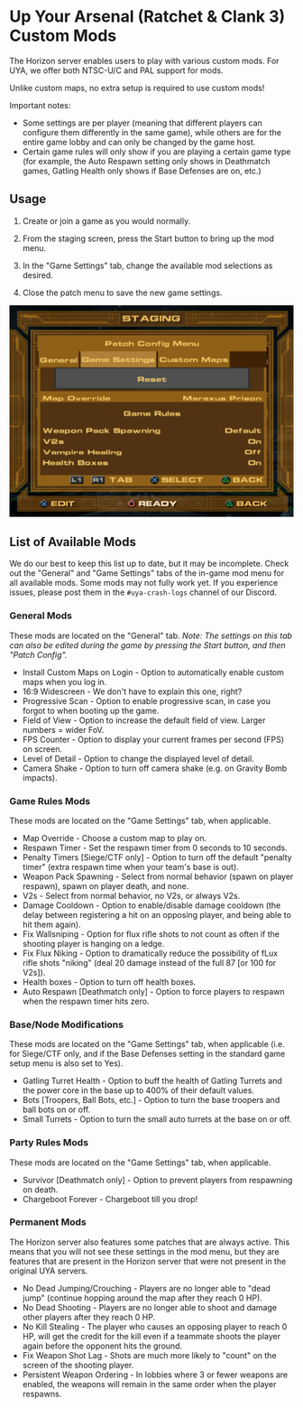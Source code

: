 # Up Your Arsenal (Ratchet & Clank 3) Custom Mods

The Horizon server enables users to play with various custom mods. For UYA, we offer both NTSC-U/C and PAL support for mods.

Unlike custom maps, no extra setup is required to use custom mods!

Important notes:
- Some settings are per player (meaning that different players can configure them differently in the same game), while others are for the entire game lobby and can only be changed by the game host.
- Certain game rules will only show if you are playing a certain game type (for example, the Auto Respawn setting only shows in Deathmatch games, Gatling Health only shows if Base Defenses are on, etc.)

## Usage

1. Create or join a game as you would normally.

2. From the staging screen, press the Start button to bring up the mod menu.

3. In the "Game Settings" tab, change the available mod selections as desired.

4. Close the patch menu to save the new game settings.

![select custom map](/assets/uya/select_custom_map.png)

## List of Available Mods

We do our best to keep this list up to date, but it may be incomplete. Check out the "General" and "Game Settings" tabs of the in-game mod menu for all available mods. Some mods may not fully work yet. If you experience issues, please post them in the `#uya-crash-logs` channel of our Discord.

### General Mods
These mods are located on the "General" tab. *Note: The settings on this tab can also be edited during the game by pressing the Start button, and then "Patch Config".*
- Install Custom Maps on Login - Option to automatically enable custom maps when you log in.
- 16:9 Widescreen - We don't have to explain this one, right?
- Progressive Scan - Option to enable progressive scan, in case you forgot to when booting up the game.
- Field of View - Option to increase the default field of view. Larger numbers = wider FoV.
- FPS Counter - Option to display your current frames per second (FPS) on screen.
- Level of Detail - Option to change the displayed level of detail.
- Camera Shake - Option to turn off camera shake (e.g. on Gravity Bomb impacts).

### Game Rules Mods
These mods are located on the "Game Settings" tab, when applicable.
- Map Override - Choose a custom map to play on.
- Respawn Timer - Set the respawn timer from 0 seconds to 10 seconds.
- Penalty Timers [Siege/CTF only] - Option to turn off the default "penalty timer" (extra respawn time when your team's base is out).
- Weapon Pack Spawning - Select from normal behavior (spawn on player respawn), spawn on player death, and none.
- V2s - Select from normal behavior, no V2s, or always V2s.
- Damage Cooldown - Option to enable/disable damage cooldown (the delay between registering a hit on an opposing player, and being able to hit them again).
- Fix Wallsniping - Option for flux rifle shots to not count as often if the shooting player is hanging on a ledge.
- Fix Flux Niking - Option to dramatically reduce the possibility of fLux rifle shots "niking" (deal 20 damage instead of the full 87 [or 100 for V2s]).
- Health boxes - Option to turn off health boxes.
- Auto Respawn [Deathmatch only] - Option to force players to respawn when the respawn timer hits zero.

### Base/Node Modifications
These mods are located on the "Game Settings" tab, when applicable (i.e. for Siege/CTF only, and if the Base Defenses setting in the standard game setup menu is also set to Yes).
- Gatling Turret Health - Option to buff the health of Gatling Turrets and the power core in the base up to 400% of their default values.
- Bots [Troopers, Ball Bots, etc.] - Option to turn the base troopers and ball bots on or off.
- Small Turrets - Option to turn the small auto turrets at the base on or off.

### Party Rules Mods
These mods are located on the "Game Settings" tab, when applicable.
- Survivor [Deathmatch only] - Option to prevent players from respawning on death.
- Chargeboot Forever - Chargeboot till you drop!

### Permanent Mods
The Horizon server also features some patches that are always active. This means that you will not see these settings in the mod menu, but they are features that are present in the Horizon server that were not present in the original UYA servers.
- No Dead Jumping/Crouching - Players are no longer able to "dead jump" (continue hopping around the map after they reach 0 HP).
- No Dead Shooting - Players are no longer able to shoot and damage other players after they reach 0 HP.
- No Kill Stealing - The player who causes an opposing player to reach 0 HP, will get the credit for the kill even if a teammate shoots the player again before the opponent hits the ground.
- Fix Weapon Shot Lag - Shots are much more likely to "count" on the screen of the shooting player.
- Persistent Weapon Ordering - In lobbies where 3 or fewer weapons are enabled, the weapons will remain in the same order when the player respawns.
